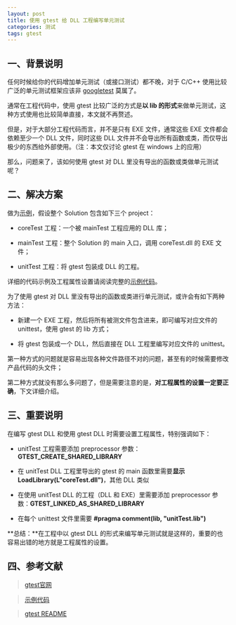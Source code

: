 ```yaml
---
layout: post
title: 使用 gtest 给 DLL 工程编写单元测试
categories: 测试
tags: gtest
---
```


## 一、背景说明
  
任何时候给你的代码增加单元测试（或接口测试）都不晚，对于 C/C++ 使用比较广泛的单元测试框架应该非 [googletest](https://code.google.com/p/googletest/) 莫属了。

通常在工程代码中，使用 gtest 比较广泛的方式是**以 lib 的形式**来做单元测试，这种方式使用也比较简单直接，本文就不再赘述。

但是，对于大部分工程代码而言，并不是只有 EXE 文件，通常这些 EXE 文件都会依赖至少一个 DLL 文件，同时这些 DLL 文件并不会导出所有函数或类，而仅导出极少的东西给外部使用。（注：本文仅讨论 gtest 在 windows 上的应用）

那么，问题来了，该如何使用 gtest 对 DLL 里没有导出的函数或类做单元测试呢？


## 二、解决方案

做为[示例](https://github.com/thinkerou/gtest-dll-test)，假设整个 Solution 包含如下三个 project：

  * coreTest 工程：一个被 mainTest 工程应用的 DLL 库；
 
  * mainTest 工程：整个 Solution 的 main 入口，调用 coreTest.dll 的 EXE 文件； 

  * unitTest 工程：将 gtest 包装成 DLL 的工程。

详细的代码示例及工程属性设置请阅读完整的[示例代码](https://github.com/thinkerou/gtest-dll-test)。

<!--more-->

为了使用 gtest 对 DLL 里没有导出的函数或类进行单元测试，或许会有如下两种方法：

* 新建一个 EXE 工程，然后将所有被测文件包含进来，即可编写对应文件的 unittest，使用 gtest 的 lib 方式；

* 将 gtest 包装成一个 DLL，然后直接在 DLL 工程里编写对应文件的 unittest。

第一种方式的问题就是容易出现各种文件路径不对的问题，甚至有的时候需要修改产品代码的头文件；

第二种方式就没有那么多问题了，但是需要注意的是，**对工程属性的设置一定要正确**，下文详细介绍。


## 三、重要说明

在编写 gtest DLL 和使用 gtest DLL 时需要设置工程属性，特别强调如下：

* unitTest 工程需要添加 preprocessor 参数： **GTEST\_CREATE\_SHARED\_LIBRARY**

* 在 unitTest DLL 工程里导出的 gtest 的 main 函数里需要**显示 LoadLibrary(L"coreTest.dll")**，其他 DLL 类似

* 在使用 unitTest DLL 的工程（DLL 和 EXE）里需要添加 preprocessor 参数：**GTEST\_LINKED\_AS\_SHARED\_LIBRARY**

* 在每个 unittest 文件里需要 **#pragma comment(lib, "unitTest.lib")**

**总结：**在工程中以 gtest DLL 的形式来编写单元测试就是这样的，重要的也容易出错的地方就是工程属性的设置。


## 四、参考文献

> [gtest官网](https://code.google.com/p/googletest/)

> [示例代码](https://github.com/thinkerou/gtest-dll-test)

> [gtest README](https://code.google.com/p/googletest/source/browse/trunk/README?r=638)